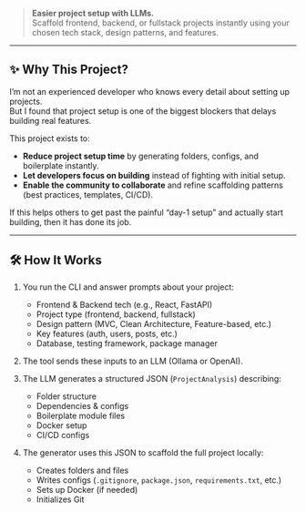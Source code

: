 > **Easier project setup with LLMs.**  
> Scaffold frontend, backend, or fullstack projects instantly using your chosen tech stack, design patterns, and features.

---

## ✨ Why This Project?

I’m not an experienced developer who knows every detail about setting up projects.  
But I found that project setup is one of the biggest blockers that delays building real features.  

This project exists to:
- **Reduce project setup time** by generating folders, configs, and boilerplate instantly.  
- **Let developers focus on building** instead of fighting with initial setup.  
- **Enable the community to collaborate** and refine scaffolding patterns (best practices, templates, CI/CD).  

If this helps others to get past the painful “day-1 setup” and actually start building, then it has done its job.

---

## 🛠 How It Works

1. You run the CLI and answer prompts about your project:
   - Frontend & Backend tech (e.g., React, FastAPI)
   - Project type (frontend, backend, fullstack)
   - Design pattern (MVC, Clean Architecture, Feature-based, etc.)
   - Key features (auth, users, posts, etc.)
   - Database, testing framework, package manager

2. The tool sends these inputs to an LLM (Ollama or OpenAI).  
3. The LLM generates a structured JSON (`ProjectAnalysis`) describing:
   - Folder structure
   - Dependencies & configs
   - Boilerplate module files
   - Docker setup
   - CI/CD configs

4. The generator uses this JSON to scaffold the full project locally:
   - Creates folders and files
   - Writes configs (`.gitignore`, `package.json`, `requirements.txt`, etc.)
   - Sets up Docker (if needed)
   - Initializes Git